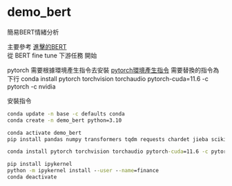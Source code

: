 # demo_bert
 簡易BERT情緒分析


主要參考
[進擊的BERT](https://leemeng.tw/attack_on_bert_transfer_learning_in_nlp.html)  
從 BERT fine tune 下游任務 開始


pytorch 需要根據環境產生指令去安裝 [pytorch環境產生指令](https://pytorch.org/get-started/locally/)
需要替換的指令為下行
conda install pytorch torchvision torchaudio pytorch-cuda=11.6 -c pytorch -c nvidia

安裝指令
```cmd
conda update -n base -c defaults conda
conda create -n demo_bert python=3.10

conda activate demo_bert
pip install pandas numpy transformers tqdm requests chardet jieba scikit-learn regex tensorflow

conda install pytorch torchvision torchaudio pytorch-cuda=11.6 -c pytorch -c nvidia

pip install ipykernel
python -m ipykernel install --user --name=finance
conda deactivate
```
